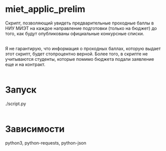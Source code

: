 # miet_applic_prelim
Скрипт, позволяющий увидеть предварительные проходные баллы в НИУ МИЭТ на каждое направление подготовки (только на бюджет) до того, как будут опубликованы официальные конкурсные списки.<br><br>

Я не гарантирую, что информация о проходных баллах, которую выдает этот скрипт, будет стопроцентно верной. Более того, в скрипте не учитываются студенты, которые помимо бюджета подали заявление еще и на контракт.<br><br>

# Запуск
./script.py<br><br>

# Зависимости
python3, python-requests, python-json
